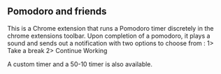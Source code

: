 Pomodoro and friends
------------

This is a Chrome extension that runs a Pomodoro timer discretely in the chrome extensions toolbar. Upon completion of a pomodoro, it plays a sound and sends out a notification with two options to choose from :
1> Take a break
2> Continue Working

A custom timer and a 50-10 timer is also available.
